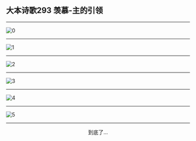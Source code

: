 
## 大本诗歌293 羡慕-主的引领
        
<div id="aplayer0"></div>

---

<img alt="0" data-original="/data/d0292/0">

---

<img alt="1" data-original="/data/d0292/1">

---

<img alt="2" data-original="/data/d0292/2">

---

<img alt="3" data-original="/data/d0292/3">

---

<img alt="4" data-original="/data/d0292/4">

---

<img alt="5" data-original="/data/d0292/5">

---

<p style="text-align: center">到底了...</p>

<script src="/js/dist-view.js"></script>

<script>
MAIN.id = 'd0292';
        
const ap0 = new APlayer({
    container: document.getElementById('aplayer0'),
    volume: 1,
    loop: 'none',
    preload: 'none',
    audio: [{
        name: '大本诗歌293.mp3',
        artist: '大本诗歌',
        url: 'https://res.wx.qq.com/voice/getvoice?mediaid=MzI0NTk3MDM5M18yMjQ3NDkxMTE4',
        cover: '/favicon'
    }]
});
</script>
